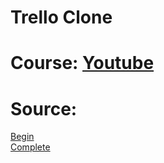 # Trello Clone

# Course: [Youtube](https://www.youtube.com/watch?v=aK2PD_REk7A&t=488s)
# Source:
[Begin](https://github.com/rmbh4211995/react-dnd-starter)  
[Complete](https://github.com/rmbh4211995/react-dnd-tutorial)